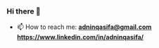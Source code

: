 ### Hi there 👋

<!--
**adninqasifa/adninqasifa** is a ✨ _special_ ✨ repository because its `README.md` (this file) appears on your GitHub profile.

Here are some ideas to get you started:

- 🔭 I’m currently working on ...
- 🌱 I’m currently learning **React and Vue JS**
- 👯 I’m looking to collaborate on ...
- 🤔 I’m looking for help with ...
- 💬 Ask me about ...
- 📫 How to reach me: **adninqasifa@gmail.com** **https://www.linkedin.com/in/adninqasifa/**
- 😄 Pronouns: ...
- ⚡ Fun fact: ...
-->

- 📫 How to reach me: **adninqasifa@gmail.com** **https://www.linkedin.com/in/adninqasifa/**
